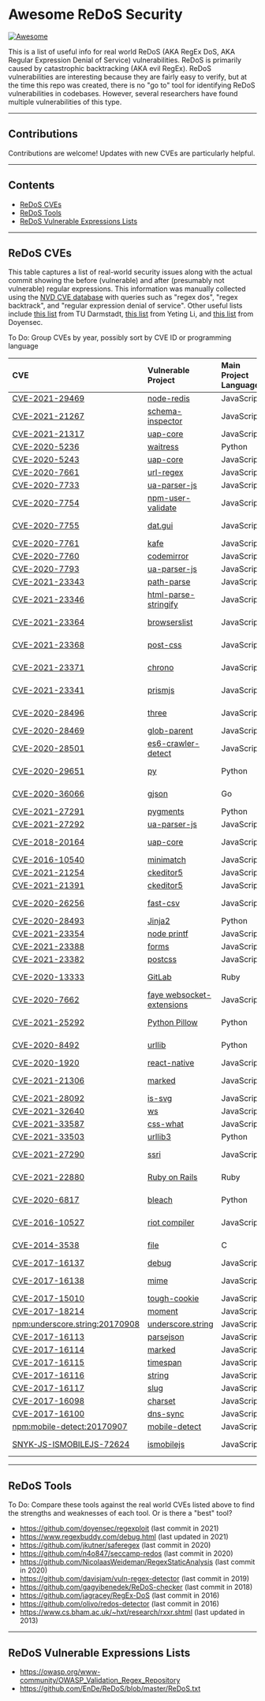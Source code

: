 # Awesome ReDoS Security

[![Awesome](https://cdn.rawgit.com/sindresorhus/awesome/d7305f38d29fed78fa85652e3a63e154dd8e8829/media/badge.svg)](https://github.com/sindresorhus/awesome)

This is a list of useful info for real world ReDoS (AKA RegEx DoS, AKA
Regular Expression Denial of Service) vulnerabilities.
ReDoS is primarily caused by catastrophic backtracking (AKA evil RegEx).
ReDoS vulnerabilities are interesting because they are fairly easy to verify,
but at the time this repo was created, there is no "go to" tool for identifying
ReDoS vulnerabilities in codebases. However, several researchers have
found multiple vulnerabilities of this type.

------

## Contributions

Contributions are welcome! Updates with new CVEs are particularly helpful.

------

## Contents

- [ReDoS CVEs](#ReDoS_CVEs)
- [ReDoS Tools](#ReDoS_Tools)
- [ReDoS Vulnerable Expressions Lists](#ReDoS_Expressions)

------

## <a name="ReDoS_CVEs"></a>ReDoS CVEs

This table captures a list of real-world security issues along with the actual
commit showing the before (vulnerable) and after (presumably not vulnerable)
regular expressions. This information was manually collected using the
[NVD CVE database](https://nvd.nist.gov/vuln/search) with queries such as
"regex dos", "regex backtrack", and "regular expression denial of service". Other useful lists include [this list](https://github.com/sola-da/ReDoS-vulnerabilities) from TU Darmstadt, [this list](https://github.com/yetingli/PoCs) from Yeting Li, and [this list](https://github.com/doyensec/regexploit#trophy-bugs-reported-trophy) from Doyensec.

To Do: Group CVEs by year, possibly sort by CVE ID or programming language

| CVE | Vulnerable Project | Main Project Language | Fix Commit | Related Links | Advisories |
| :-- | :----------------- | :------- | :--------- | :------- | :------- |
| [CVE-2021-29469](https://nvd.nist.gov/vuln/detail/CVE-2021-29469) | [node-redis](https://github.com/NodeRedis/node-redis) | JavaScript | [PR #1595](https://github.com/NodeRedis/node-redis/pull/1595/files) | | [Advisory](https://github.com/NodeRedis/node-redis/security/advisories/GHSA-35q2-47q7-3pc3) |
| [CVE-2021-21267](https://nvd.nist.gov/vuln/detail/CVE-2021-21267) | [schema-inspector](https://github.com/schema-inspector/schema-inspector) | JavaScript | [PR #92](https://github.com/schema-inspector/schema-inspector/pull/92/files) | | [Advisory](https://github.com/schema-inspector/schema-inspector/security/advisories/GHSA-f38p-c2gq-4pmr) |
| [CVE-2021-21317](https://nvd.nist.gov/vuln/detail/CVE-2021-21317) | [uap-core](https://github.com/ua-parser/uap-core) | JavaScript | [dc9925d](https://github.com/ua-parser/uap-core/commit/dc9925d458214cfe87b93e35346980612f6ae96c) | | [Advisory](https://github.com/ua-parser/uap-core/security/advisories/GHSA-p4pj-mg4r-x6v4) |
| [CVE-2020-5236](https://nvd.nist.gov/vuln/detail/CVE-2020-5236) | [waitress](https://github.com/Pylons/waitress) | Python | [6e46f9e](https://github.com/Pylons/waitress/commit/6e46f9e3f014d64dd7d1e258eaf626e39870ee1f) | | [Advisory](https://github.com/Pylons/waitress/security/advisories/GHSA-73m2-3pwg-5fgc) |
| [CVE-2020-5243](https://nvd.nist.gov/vuln/detail/CVE-2020-5243) | [uap-core](https://github.com/ua-parser/uap-core) | JavaScript | [0afd61e](https://github.com/ua-parser/uap-core/commit/0afd61ed85396a3b5316f18bfd1edfaadf8e88e1) | | [Advisory](https://github.com/ua-parser/uap-core/security/advisories/GHSA-cmcx-xhr8-3w9p) |
| [CVE-2020-7661](https://nvd.nist.gov/vuln/detail/CVE-2020-7661) | [url-regex](https://github.com/kevva/url-regex) | JavaScript | [Fork PR](https://github.com/418sec/url-regex/pull/1/files) | | |
| [CVE-2020-7733](https://nvd.nist.gov/vuln/detail/CVE-2020-7733) | [ua-parser-js](https://github.com/faisalman/ua-parser-js) | JavaScript | [233d3ba](https://github.com/faisalman/ua-parser-js/commit/233d3bae22a795153a7e6638887ce159c63e557d) | | |
| [CVE-2020-7754](https://nvd.nist.gov/vuln/detail/CVE-2020-7754) | [npm-user-validate](https://github.com/npm/npm-user-validate) | JavaScript | [PR #15](https://github.com/npm/npm-user-validate/pull/15/files) | | [Advisory](https://github.com/npm/npm-user-validate/security/advisories/GHSA-xgh6-85xh-479p) |
| [CVE-2020-7755](https://nvd.nist.gov/vuln/detail/CVE-2020-7755) | [dat.gui](https://github.com/dataarts/dat.gui) | JavaScript | [PR #279](https://github.com/dataarts/dat.gui/pull/279/files) | [Issue #278](https://github.com/dataarts/dat.gui/issues/278) | |
| [CVE-2020-7761](https://nvd.nist.gov/vuln/detail/CVE-2020-7761) | [kafe](https://github.com/absolunet/kafe) | JavaScript | [c644c79](https://github.com/absolunet/kafe/commit/c644c798bfcdc1b0bbb1f0ca59e2e2664ff3fdd0) | | |
| [CVE-2020-7760](https://nvd.nist.gov/vuln/detail/CVE-2020-7760) | [codemirror](https://github.com/codemirror/CodeMirror) | JavaScript | [55d0333](https://github.com/codemirror/CodeMirror/commit/55d0333907117c9231ffdf555ae8824705993bbb) | | |
| [CVE-2020-7793](https://nvd.nist.gov/vuln/detail/CVE-2020-7793) | [ua-parser-js](https://github.com/faisalman/ua-parser-js) | JavaScript | [6d1f26d](https://github.com/faisalman/ua-parser-js/commit/6d1f26df051ba681463ef109d36c9cf0f7e32b18) | | |
| [CVE-2021-23343](https://nvd.nist.gov/vuln/detail/CVE-2021-23343) | [path-parse](https://github.com/jbgutierrez/path-parse) | JavaScript | [Fork PR](https://github.com/jbgutierrez/path-parse/pull/10/files) | [Issue #8](https://github.com/jbgutierrez/path-parse/issues/8) | |
| [CVE-2021-23346](https://nvd.nist.gov/vuln/detail/CVE-2021-23346) | [html-parse-stringify](https://github.com/HenrikJoreteg/html-parse-stringify) | JavaScript | [c7274a4](https://github.com/HenrikJoreteg/html-parse-stringify/commit/c7274a48e59c92b2b7e906fedf9065159e73fe12) | | |
| [CVE-2021-23364](https://nvd.nist.gov/vuln/detail/CVE-2021-23364) | [browserslist](https://github.com/browserslist/browserslist) | JavaScript | [PR #593](https://github.com/browserslist/browserslist/pull/593/files) [c091916](https://github.com/browserslist/browserslist/commit/c091916910dfe0b5fd61caad96083c6709b02d98) | | |
| [CVE-2021-23368](https://nvd.nist.gov/vuln/detail/CVE-2021-23368) | [post-css](https://github.com/postcss/postcss) | JavaScript | [8682b1e](https://github.com/postcss/postcss/commit/8682b1e4e328432ba692bed52326e84439cec9e4) [b6f3e4d](https://github.com/postcss/postcss/commit/b6f3e4d5a8d7504d553267f80384373af3a3dec5) | | |
| [CVE-2021-23371](https://nvd.nist.gov/vuln/detail/CVE-2021-23371) | [chrono](https://github.com/wanasit/chrono) | JavaScript | [98815b5](https://github.com/wanasit/chrono/commit/98815b57622443b5c498a427210ebd603d705f4c) | [Issue #382](https://github.com/wanasit/chrono/issues/382) | |
| [CVE-2021-23341](https://nvd.nist.gov/vuln/detail/CVE-2021-23341) | [prismjs](https://github.com/PrismJS/prism) | JavaScript | [PR #2584](https://github.com/PrismJS/prism/pull/2584/files) | [Issue #2583](https://github.com/PrismJS/prism/issues/2583) | |
| [CVE-2020-28496](https://nvd.nist.gov/vuln/detail/CVE-2020-28496) | [three](https://github.com/mrdoob/three.js) | JavaScript | [PR #21143](https://github.com/mrdoob/three.js/pull/21143/files) | [Issue #21132](https://github.com/mrdoob/three.js/issues/21132) | |
| [CVE-2020-28469](https://nvd.nist.gov/vuln/detail/CVE-2020-28469) | [glob-parent](https://github.com/gulpjs/glob-parent) | JavaScript | [PR #36](https://github.com/gulpjs/glob-parent/pull/36/files) | [Issue #32](https://github.com/gulpjs/glob-parent/issues/32) | |
| [CVE-2020-28501](https://nvd.nist.gov/vuln/detail/CVE-2020-28501) | [es6-crawler-detect](https://github.com/JefferyHus/es6-crawler-detect) | JavaScript | [PR #27](https://github.com/JefferyHus/es6-crawler-detect/pull/27/files) | | |
| [CVE-2020-29651](https://nvd.nist.gov/vuln/detail/CVE-2020-29651) | [py](https://github.com/pytest-dev/py) | Python | [PR #257](https://github.com/pytest-dev/py/pull/257/files) | [Issue #256](https://github.com/pytest-dev/py/issues/256) | |
| [CVE-2020-36066](https://nvd.nist.gov/vuln/detail/CVE-2020-36066) | [gjson](https://github.com/tidwall/gjson) | Go | [9f58baa](https://github.com/tidwall/gjson/commit/9f58baa7a613f89dfdc764c39e47fd3a15606153) [c2f5341](https://github.com/tidwall/match/commit/c2f534168b739a7ec1821a33839fb2f029f26bbc) | [Issue #195](https://github.com/tidwall/gjson/issues/195) | |
| [CVE-2021-27291](https://nvd.nist.gov/vuln/detail/CVE-2021-27291) | [pygments](https://github.com/pygments/pygments) | Python | [2e7e8c4](https://github.com/pygments/pygments/commit/2e7e8c4a7b318f4032493773732754e418279a14) | | |
| [CVE-2021-27292](https://nvd.nist.gov/vuln/detail/CVE-2021-27292) | [ua-parser-js](https://github.com/faisalman/ua-parser-js) | JavaScript | [809439e](https://github.com/faisalman/ua-parser-js/commit/809439e20e273ce0d25c1d04e111dcf6011eb566) | [Gist](https://gist.github.com/b-c-ds/6941d80d6b4e694df4bc269493b7be76) | |
| [CVE-2018-20164](https://nvd.nist.gov/vuln/detail/CVE-2018-20164) | [uap-core](https://github.com/ua-parser/uap-core) | JavaScript | [947f80b](https://github.com/ua-parser/uap-php/commit/947f80b39130c83a3d1c75900ac1b58828ed8aef) | [Issue #332](https://github.com/ua-parser/uap-core/issues/332) | |
| [CVE-2016-10540](https://nvd.nist.gov/vuln/detail/CVE-2016-10540) | [minimatch](https://github.com/isaacs/minimatch) | JavaScript | [6944abf](https://github.com/isaacs/minimatch/commit/6944abf9e0694bd22fd9dad293faa40c2bc8a955) | | |
| [CVE-2021-21254](https://nvd.nist.gov/vuln/detail/CVE-2021-21254) | [ckeditor5](https://github.com/ckeditor/ckeditor5) | JavaScript | [5ba3bf5](https://github.com/ckeditor/ckeditor5/commit/5ba3bf5f418e846b74f67e6c29b4aebdbd7ceaab) | | [Advisory](https://github.com/ckeditor/ckeditor5/security/advisories/GHSA-hgmg-hhc8-g5wr) |
| [CVE-2021-21391](https://nvd.nist.gov/vuln/detail/CVE-2021-21391) | [ckeditor5](https://github.com/ckeditor/ckeditor5) | JavaScript | [e36175e](https://github.com/ckeditor/ckeditor5/commit/e36175e86b7f5ca597b39df6e47112b91ab4e0a0) | | [Advisory](https://github.com/ckeditor/ckeditor5/security/advisories/GHSA-3rh3-wfr4-76mj) |
| [CVE-2020-26256](https://nvd.nist.gov/vuln/detail/CVE-2020-26256) | [fast-csv](https://github.com/C2FO/fast-csv) | JavaScript | [4bbd39f](https://github.com/C2FO/fast-csv/commit/4bbd39f26a8cd7382151ab4f5fb102234b2f829e) | [Semmle query](https://lgtm.com/query/8609731774537641779/) | [Advisory](https://github.com/C2FO/fast-csv/security/advisories/GHSA-8cv5-p934-3hwp) |
| [CVE-2020-28493](https://nvd.nist.gov/vuln/detail/CVE-2020-28493) | [Jinja2](https://github.com/pallets/jinja) | Python | [PR #1343](https://github.com/pallets/jinja/pull/1343/files) |  |  |
| [CVE-2021-23354](https://nvd.nist.gov/vuln/detail/CVE-2021-23354) | [node printf](https://github.com/adaltas/node-printf) | JavaScript | [PR #32](https://github.com/adaltas/node-printf/pull/32) |  |  |
| [CVE-2021-23388](https://nvd.nist.gov/vuln/detail/CVE-2021-23388) | [forms](https://github.com/caolan/forms) | JavaScript | [PR #214](https://github.com/caolan/forms/pull/214) | | |
| [CVE-2021-23382](https://nvd.nist.gov/vuln/detail/CVE-2021-23382) | [postcss](https://github.com/postcss/postcss) | JavaScript | [2b1d04c](https://github.com/postcss/postcss/commit/2b1d04c867995e55124e0a165b7c6622c1735956) |  |  |
| [CVE-2020-13333](https://nvd.nist.gov/vuln/detail/CVE-2020-13333) | [GitLab](https://gitlab.com/gitlab-org/gitlab) | Ruby | [2e39d006](https://gitlab.com/gitlab-org/gitlab/-/commit/2e39d006cc0171301fb92870920f285afa5bc199) [ad6de575](https://gitlab.com/gitlab-org/gitlab/-/commit/ad6de575fcfba4a3388c7daf9609f591680e67e4) |  |  |
| [CVE-2020-7662](https://nvd.nist.gov/vuln/detail/CVE-2020-7662) | [faye websocket-extensions](https://github.com/faye/websocket-extensions-node) | JavaScript | [29496f6](https://github.com/faye/websocket-extensions-node/commit/29496f6838bfadfe5a2f85dff33ed0ba33873237) |  | [Advisory](https://github.com/faye/websocket-extensions-node/security/advisories/GHSA-g78m-2chm-r7qv) |
| [CVE-2021-25292](https://nvd.nist.gov/vuln/detail/CVE-2021-25292) | [Python Pillow](https://github.com/python-pillow/Pillow) | Python | [3bce145](https://github.com/python-pillow/Pillow/commit/3bce145966374dd39ce58a6fc0083f8d1890719c) [cbdce6c](https://github.com/python-pillow/Pillow/commit/cbdce6c5d054fccaf4af34b47f212355c64ace7a) |  | [Advisory](https://github.com/advisories/GHSA-9hx2-hgq2-2g4f) |
| [CVE-2020-8492](https://nvd.nist.gov/vuln/detail/CVE-2020-8492) | [urllib](https://docs.python.org/3/library/urllib.request.html#module-urllib.request) | Python | [PR #18284](https://github.com/python/cpython/pull/18284) |  |  |
| [CVE-2020-1920](https://nvd.nist.gov/vuln/detail/CVE-2020-1920) | [react-native](https://github.com/facebook/react-native) | JavaScript | [ca09ae8](https://github.com/facebook/react-native/commit/ca09ae82715e33c9ac77b3fa55495cf84ba891c7) | | [Advisory](https://securitylab.github.com/advisories/GHSL-2020-293-redos-react-native/) |
| [CVE-2021-21306](https://nvd.nist.gov/vuln/detail/CVE-2021-21306) | [marked](https://github.com/markedjs/marked) | JavaScript | [PR #1864](https://github.com/markedjs/marked/pull/1864)  | [Issue #1927](https://github.com/markedjs/marked/issues/1927) | [Advisory](https://github.com/markedjs/marked/security/advisories/GHSA-4r62-v4vq-hr96) |
| [CVE-2021-28092](https://nvd.nist.gov/vuln/detail/CVE-2021-28092) | [is-svg](https://github.com/sindresorhus/is-svg) | JavaScript | [01f8a08](https://github.com/sindresorhus/is-svg/commit/01f8a087fab8a69c3ac9085fbb16035907ab6a5b) | | |
| [CVE-2021-32640](https://nvd.nist.gov/vuln/detail/CVE-2021-32640) | [ws](https://github.com/websockets/ws) | JavaScript | [00c425e](https://github.com/websockets/ws/commit/00c425ec77993773d823f018f64a5c44e17023ff) | | [Advisory](https://github.com/websockets/ws/security/advisories/GHSA-6fc8-4gx4-v693) |
| [CVE-2021-33587](https://nvd.nist.gov/vuln/detail/CVE-2021-33587) | [css-what](https://github.com/fb55/css-what) | JavaScript | [4cdaacf](https://github.com/fb55/css-what/commit/4cdaacfd0d4b6fd00614be030da0dea6c2994655) | | |
| [CVE-2021-33503](https://snyk.io/vuln/SNYK-PYTHON-URLIB3-1298661) | [urllib3](https://github.com/urllib3/urllib3) | Python | [2d4a3fe](https://github.com/urllib3/urllib3/commit/2d4a3fee6de2fa45eb82169361918f759269b4ec) | | [Advisory](https://github.com/urllib3/urllib3/security/advisories/GHSA-q2q7-5pp4-w6pg) |
| [CVE-2021-27290](https://nvd.nist.gov/vuln/detail/CVE-2021-27290) | [ssri](https://github.com/npm/ssri) | JavaScript | [76e2233](https://github.com/npm/ssri/commit/76e223317d971f19e4db8191865bdad5edee40d2) | [Email exchange](https://github.com/yetingli/SaveResults/blob/main/pdf/ssri-redos.pdf) | |
| [CVE-2021-22880](https://nvd.nist.gov/vuln/detail/CVE-2021-22880) | [Ruby on Rails](https://github.com/rails/rails) | Ruby | [eddda4d](https://github.com/rails/rails/commit/eddda4d8fb6b6508e11196b14494ceac37b57339) | [HackerOne Report](https://hackerone.com/reports/1023899) | |
| [CVE-2020-6817](https://snyk.io/vuln/SNYK-PYTHON-BLEACH-561754) | [bleach](https://github.com/mozilla/bleach) | Python | [d6018f2](https://github.com/mozilla/bleach/commit/d6018f2539d271963c3e7f54f36ef11900363c69) | [Mozilla issue](https://bugzilla.mozilla.org/show_bug.cgi?id=1623633) | [Advisory](https://github.com/mozilla/bleach/security/advisories/GHSA-vqhp-cxgc-6wmm) |
| [CVE-2016-10527](https://nvd.nist.gov/vuln/detail/CVE-2016-10527) | [riot compiler](https://github.com/riot/compiler) | JavaScript | [c033d2c](https://github.com/riot/compiler/commit/c033d2c63c06fafdaf8b2cdac918c408e8c29166) [783521c](https://github.com/riot/compiler/commit/783521c0aec7dad07040371fef3dbfba0b7a8df9) | [Related Issue](https://github.com/riot/riot/issues/1511) |  |
| [CVE-2014-3538](https://nvd.nist.gov/vuln/detail/CVE-2014-3538) | [file](https://github.com/file/file) | C | [4a284c8](https://github.com/file/file/commit/4a284c89d6ef11aca34da65da7d673050a5ea320) [71a8b6c](https://github.com/file/file/commit/71a8b6c0d758acb0f73e2e51421a711b5e9d6668) |  |  |
| [CVE-2017-16137](https://nvd.nist.gov/vuln/detail/CVE-2017-16137) | [debug](https://www.npmjs.com/package/debug) | JavaScript | [PR #504](https://github.com/visionmedia/debug/pull/504) | [PoC](https://github.com/sola-da/ReDoS-vulnerabilities/blob/master/test-debug.js) | [Advisory](https://github.com/advisories/GHSA-gxpj-cx7g-858c) |
| [CVE-2017-16138](https://nvd.nist.gov/vuln/detail/CVE-2017-16138) | [mime](https://github.com/broofa/mime) | JavaScript | [Issue #167](https://github.com/broofa/mime/issues/167) | [PoC](https://github.com/sola-da/ReDoS-vulnerabilities/blob/master/test-mime.js) | [Advisory](https://github.com/advisories/GHSA-wrvr-8mpx-r7pp) |
| [CVE-2017-15010](https://nvd.nist.gov/vuln/detail/CVE-2017-15010) | [tough-cookie](https://github.com/salesforce/tough-cookie) | JavaScript | [PR #97](https://github.com/salesforce/tough-cookie/pull/97) | [PoC](https://github.com/sola-da/ReDoS-vulnerabilities/blob/master/test-though-cookie.js) |  |
| [CVE-2017-18214](https://nvd.nist.gov/vuln/detail/CVE-2017-18214) | [moment](https://github.com/moment/moment) | JavaScript | [PR #4326](https://github.com/moment/moment/pull/4326) | [PoC](https://github.com/sola-da/ReDoS-vulnerabilities/blob/master/test-moment.js) | |
| [npm:underscore.string:20170908](https://snyk.io/vuln/npm:underscore.string:20170908) | [underscore.string](https://github.com/esamattis/underscore.string) | JavaScript | [PR #517](https://github.com/esamattis/underscore.string/pull/517) | [PoC](https://github.com/sola-da/ReDoS-vulnerabilities/blob/master/test-underscore-string.js) |  |
| [CVE-2017-16113](https://nvd.nist.gov/vuln/detail/CVE-2017-16113) | [parsejson](https://github.com/galkn/parsejson) | JavaScript | [Issue #4](https://github.com/galkn/parsejson/issues/4) | [PoC](https://github.com/sola-da/ReDoS-vulnerabilities/blob/master/test-parsejson.js) | [Advisory](https://github.com/advisories/GHSA-q75g-2496-mxpp) |
| [CVE-2017-16114](https://nvd.nist.gov/vuln/detail/CVE-2017-16114) | [marked](https://github.com/markedjs/marked) | JavaScript | [PR #945](https://github.com/markedjs/marked/pull/945) | [PoC](https://github.com/sola-da/ReDoS-vulnerabilities/blob/master/test-marked.js) | |
| [CVE-2017-16115](https://nvd.nist.gov/vuln/detail/CVE-2017-16115) | [timespan](https://github.com/indexzero/TimeSpan.js) | JavaScript | [Fork PR](https://github.com/418sec/TimeSpan.js/pull/1/files) | [PoC](https://github.com/sola-da/ReDoS-vulnerabilities/blob/master/test-timespan.js) | |
| [CVE-2017-16116](https://nvd.nist.gov/vuln/detail/CVE-2017-16116) | [string](https://github.com/jprichardson/string.js) | JavaScript | [PR #217](https://github.com/jprichardson/string.js/pull/217) | [PoC](https://github.com/sola-da/ReDoS-vulnerabilities/blob/master/test-string.js) | |
| [CVE-2017-16117](https://nvd.nist.gov/vuln/detail/CVE-2017-16117) | [slug](https://github.com/dodo/node-slug) | JavaScript | [PR #91](https://github.com/dodo/node-slug/pull/91) | [PoC](https://github.com/sola-da/ReDoS-vulnerabilities/blob/master/test-slug.js) |  |
| [CVE-2017-16098](https://nvd.nist.gov/vuln/detail/CVE-2017-16098) | [charset](https://github.com/node-modules/charset) | JavaScript | [PR #11](https://github.com/node-modules/charset/pull/11) | [PoC](https://github.com/sola-da/ReDoS-vulnerabilities/blob/master/test-charset.js) | |
| [CVE-2017-16100](https://nvd.nist.gov/vuln/detail/CVE-2017-16100) | [dns-sync](https://github.com/skoranga/node-dns-sync) | JavaScript | [Fork PR](https://github.com/418sec/node-dns-sync/pull/1) | [PoC](https://github.com/sola-da/ReDoS-vulnerabilities/blob/master/test-dns-sync.js) | |
| [npm:mobile-detect:20170907](https://snyk.io/vuln/npm:mobile-detect:20170907)  | [mobile-detect](https://github.com/hgoebl/mobile-detect.js) | JavaScript | [7222f6e](https://github.com/hgoebl/mobile-detect.js/commit/7222f6e75cf8cd90e1dc53e445716203eaf79d8a) | [PoC](https://github.com/sola-da/ReDoS-vulnerabilities/blob/master/test-mobile-detect.js) | |
| [SNYK-JS-ISMOBILEJS-72624](https://snyk.io/vuln/SNYK-JS-ISMOBILEJS-72624) | [ismobilejs](https://github.com/kaimallea/isMobile) | JavaScript | [PR #77](https://github.com/kaimallea/isMobile/pull/77) | [Issue #66](https://github.com/kaimallea/isMobile/issues/66) [PoC](https://github.com/sola-da/ReDoS-vulnerabilities/blob/master/test-ismobilejs.js) | |

------

## <a name="ReDoS_Tools"></a>ReDoS Tools

To Do: Compare these tools against the real world CVEs listed above to find the
strengths and weaknesses of each tool. Or is there a "best" tool?

- https://github.com/doyensec/regexploit (last commit in 2021)
- https://www.regexbuddy.com/debug.html (last updated in 2021)
- https://github.com/jkutner/saferegex (last commit in 2020)
- https://github.com/n4o847/seccamp-redos (last commit in 2020)
- https://github.com/NicolaasWeideman/RegexStaticAnalysis (last commit in 2020)
- https://github.com/davisjam/vuln-regex-detector (last commit in 2019)
- https://github.com/gagyibenedek/ReDoS-checker (last commit in 2018)
- https://github.com/jagracey/RegEx-DoS (last commit in 2016)
- https://github.com/olivo/redos-detector (last commit in 2016)
- https://www.cs.bham.ac.uk/~hxt/research/rxxr.shtml (last updated in 2013)

------

## <a name="ReDoS_Expressions"></a>ReDoS Vulnerable Expressions Lists
- https://owasp.org/www-community/OWASP_Validation_Regex_Repository
- https://github.com/EnDe/ReDoS/blob/master/ReDoS.txt
